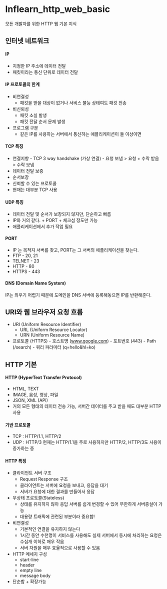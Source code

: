 # Inflearn_http_web_basic
모든 개발자를 위한 HTTP 웹 기본 지식

## 인터넷 네트워크
#### IP
- 지정한 IP 주소에 데이터 전달
- 패킷이라는 통신 단위로 데이터 전달

#### IP 프로토콜의 한계
- 비연결성
  - 패킷을 받을 대상이 없거나 서비스 불능 상태여도 패킷 전송
- 비신뢰성
  - 패킷 소실 발생
  - 패킷 전달 순서 문제 발생
- 프로그램 구분
  - 같은 IP를 사용하는 서버에서 통신하는 애플리케이션이 둘 이상이면

#### TCP 특징
- 연결지향 - TCP 3 way handshake (가상 연결) - 요청 보냄 > 요청 + 수락 받음 > 수락 보냄
- 데이터 전달 보증
- 순서보장
- 신뢰할 수 있는 프로토콜
- 현재는 대부분 TCP 사용

#### UDP 특징
- 데이터 전달 및 순서가 보장되지 않지만, 단순하고 빠름
- IP와 거의 같다. + PORT + 체크섬 정도만 가능
- 애플리케이션에서 추가 작업 필요

#### PORT
- IP 는 목적지 서버를 찾고, PORT는 그 서버의 애플리케이션을 찾는다.
- FTP - 20, 21
- TELNET - 23
- HTTP - 80
- HTTPS - 443

#### DNS (Domain Name System)
IP는 외우기 어렵기 때문에 도메인을 DNS 서버에 등록해놓으면 IP를 반환해준다.

## URI와 웹 브라우저 요청 흐름
- URI (Uniform Resource Identifier)
  - URL (Uniform Resource Locator)
  - URN (Uniform Resource Name)
- 프로토콜 (HTTPS) - 호스트명 (www.google.com) - 포트번호 (443) - Path (/search) - 쿼리 파라미터 (q=hello&hl=ko)

## HTTP 기본
#### HTTP (HyperText Transfer Protocol)
- HTML, TEXT
- IMAGE, 음성, 영상, 파일
- JSON, XML (API)
- 거의 모든 형태의 데이터 전송 가능, 서버간 데이터를 주고 받을 때도 대부분 HTTP 사용

#### 기반 프로토콜
- TCP : HTTP/1.1, HTTP/2
- UDP : HTTP/3
현재는 HTTP/1.1을 주로 사용하지만 HTTP/2, HTTP/3도 사용이 증가하는 중

#### HTTP 특징
- 클라이언트 서버 구조
  - Request Response 구조
  - 클라이언트는 서버에 요청을 보내고, 응답을 대기
  - 서버가 요청에 대한 결과를 만들어서 응답
- 무상태 프로토콜(Stateless)
  - 상태를 유지하지 않아 응답 서버를 쉽게 변경할 수 있어 무한하게 서버증설이 가능
  - 대용량 트래픽에 관련된 부분이라 중요함!
- 비연결성
  - 기본적인 연결을 유지하지 않는다
  - 1시간 동안 수천명이 서비스를 사용해도 실제 서버에서 동시에 처리하는 요청은 수십개 이하로 매우 작음
  - 서버 자원을 매우 효율적으로 사용할 수 있음
- HTTP 메세지 구성
  - start-line
  - header
  - empty line
  - message body
- 단순함 + 확장가능










































